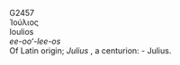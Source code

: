 G2457  
Ἰούλιος  
Ioulios  
*ee-oo‘-lee-os*  
Of Latin origin; *Julius* , a centurion: - Julius.  
